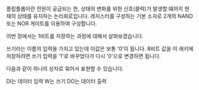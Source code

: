 플립플롭이란
전원이 공급되는 한, 상태의 변화를 위한 신호(클럭)가 발생할 떄까지 현재의 상태를 유지하는 논리회로입니다.
레지스터를 구성하는 기본 소자로 2개의 NAND 또는 NOR 게이트를 이용하여 구성합니다.


이번 장에서는 1비트를 저장하는 과정에 대해서 살펴보겠습니다.



쓰기라는 이름의 입력을 가지고 있는데 이값은 보통 '0'이 됩니다.
8비트 값을 이 래키에 저장하려면 쓰기 입력을 '1'로 바꾸었다가 다시 '0'으로 변경하면 됩니다.


다음과 같이 하나의 상자로 묶어서 표현할 수 있습니다.

DI는 데이터 입력
W는 쓰기
DO는 데이터 출력


